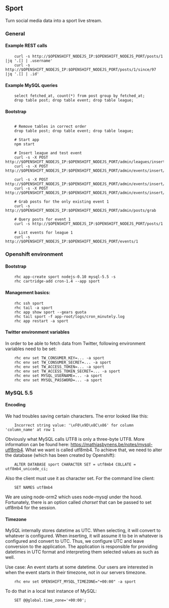 ## Sport

Turn social media data into a sport live stream.

### General

#### Example REST calls

```
    curl -s http://$OPENSHIFT_NODEJS_IP:$OPENSHIFT_NODEJS_PORT/posts/1 |jq '.[] | .username'
	curl -s http://$OPENSHIFT_NODEJS_IP:$OPENSHIFT_NODEJS_PORT/posts/1/since/97 |jq '.[] | .id'
```

#### Example MySQL queries

```
    select fetched_at, count(*) from post group by fetched_at;
	drop table post; drop table event; drop table league;
```

#### Bootstrap
```

	# Remove tables in correct order
	drop table post; drop table event; drop table league;
	
	# Start app
	npm start
	
	# Insert league and test event
	curl -s -X POST http://$OPENSHIFT_NODEJS_IP:$OPENSHIFT_NODEJS_PORT/admin/leagues/insert/Frauen%20WM%202015
	curl -s -X POST http://$OPENSHIFT_NODEJS_IP:$OPENSHIFT_NODEJS_PORT/admin/events/insert/1/SLO/ENG
	
	curl -s -X POST http://$OPENSHIFT_NODEJS_IP:$OPENSHIFT_NODEJS_PORT/admin/events/insert/1/GER/USA
	curl -s -X POST http://$OPENSHIFT_NODEJS_IP:$OPENSHIFT_NODEJS_PORT/admin/events/insert/1/SLO/ENG
	
	# Grab posts for the only existing event 1
	curl -s http://$OPENSHIFT_NODEJS_IP:$OPENSHIFT_NODEJS_PORT/admin/posts/grab
	
	# Query posts for event 1
	curl -s http://$OPENSHIFT_NODEJS_IP:$OPENSHIFT_NODEJS_PORT/posts/1
	
	# List events for league 1
	curl -s http://$OPENSHIFT_NODEJS_IP:$OPENSHIFT_NODEJS_PORT/events/1
```

### Openshift environment

#### Bootstrap

```
    rhc app-create sport nodejs-0.10 mysql-5.5 -s
	rhc cartridge-add cron-1.4 --app sport
```

#### Management basics:

```
    rhc ssh sport
    rhc tail -a sport
    rhc app show sport --gears quota
	rhc tail sport -f app-root/logs/cron_minutely.log
	rhc app restart -a sport
```

#### Twitter environment variables

In order to be able to fetch data from Twitter, following environment variables need to be set:

```
	rhc env set TW_CONSUMER_KEY=... -a sport
	rhc env set TW_CONSUMER_SECRET=... -a sport
	rhc env set TW_ACCESS_TOKEN=... -a sport
	rhc env set TW_ACCESS_TOKEN_SECRET=... -a sport
	rhc env set MYSQL_USERNAME=... -a sport
	rhc env set MYSQL_PASSWORD=... -a sport
```

### MySQL 5.5


#### Encoding

We had troubles saving certain characters. The error looked like this:

```
    Incorrect string value: '\xF0\x9D\x8C\x86' for column 'column_name' at row 1
```

Obviously what MySQL calls UTF8 is only a three-byte UTF8. More information can be found here:
https://mathiasbynens.be/notes/mysql-utf8mb4.
What we want is called utf8mb4. To achieve that, we need to alter the database (which has been created by Openshift):

```
    ALTER DATABASE sport CHARACTER SET = utf8mb4 COLLATE = utf8mb4_unicode_ci;
```

Also the client must use it as character set. For the command line client:

```
    SET NAMES utf8mb4
```

We are using node-orm2 which uses node-mysql under the hood. Fortunately, there is an option called _charset_  that can be passed to set utf8mb4 for the session.

#### Timezone

MySQL internally stores datetime as UTC. When selecting, it will convert to whatever is configured. When inserting, it will assume it to be in whatever is configured and convert to UTC. Thus, we configure UTC and leave conversion to the application. The application is responsible for providing datetimes in UTC format and interpreting them selected values as such as well.

Use case: An event starts at some datetime. Our users are interested in when the event starts in their timezone, not in our servers timezone.

```
    rhc env set OPENSHIFT_MYSQL_TIMEZONE="+00:00" -a sport
```

To do that in a local test instance of MySQL:

```
    SET @@global.time_zone='+00:00';
```
